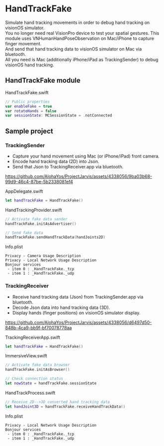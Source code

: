 # HandTrackFake
Simulate hand tracking movements in order to debug hand tracking on visionOS simulator.  
You no longer need real VisionPro device to test your spatial gestures.
This module uses VNHumanHandPoseObservation on Mac/iPhone to capture finger movement.  
And send that hand tracking data to visionOS simulator on Mac via bluetooth.  
All you need is Mac (additionally iPhone/iPad as TrackingSender) to debug visionOS hand tracking.  

## HandTrackFake module
HandTrackFake.swift
```swift
// Public properties
var enableFake = true
var rotateHands = false
var sessionState: MCSessionState = .notConnected
```

## Sample project
### TrackingSender
 - Capture your hand movement using Mac (or iPhone/iPad) front camera.
 - Encode hand tracking data (2D) into Json.
 - Send that Json to TrackingReceiver.app via bluetooth.

https://github.com/AlohaYos/ProjectJarvis/assets/4338056/9ba03b68-99d9-46c4-87be-5b2338081ef4

AppDelegate.swift
```swift
let handTrackFake = HandTrackFake()
```

HandTrackingProvider.swift
```swift
// Activate fake data sender
handTrackFake.initAsAdvertiser()

// Send fake data
handTrackFake.sendHandTrackData(handJoints2D)
```

Info.plist
```
Privacy - Camera Usage Description
Privacy - Local Network Usage Description  
Bonjour services  
 - item 0 : _HandTrackFake._tcp  
 - item 1 : _HandTrackFake._udp  
```

### TrackingReceiver
 - Receive hand tracking data (Json) from TrackingSender.app via bluetooth.
 - Decode Json data into hand tracking data (3D).
 - Display hands (finger positions) on visionOS simulator display.

https://github.com/AlohaYos/ProjectJarvis/assets/4338056/d6497d50-848b-4ca9-bb9f-bf70078778aa

TrackingReceiverApp.swift
```swift
let handTrackFake = HandTrackFake()
```

ImmersiveView.swift
```swift
// Activate fake data browser
handTrackFake.initAsBrowser()

// Check connection status
let nowState = handTrackFake.sessionState
```

HandTrackProcess.swift
```swift
// Receive 2D-->3D converted hand tracking data
let handJoint3D = handTrackFake.receiveHandTrackData()
```

Info.plist
```
Privacy - Local Network Usage Description  
Bonjour services  
 - item 0 : _HandTrackFake._tcp  
 - item 1 : _HandTrackFake._udp  
```

